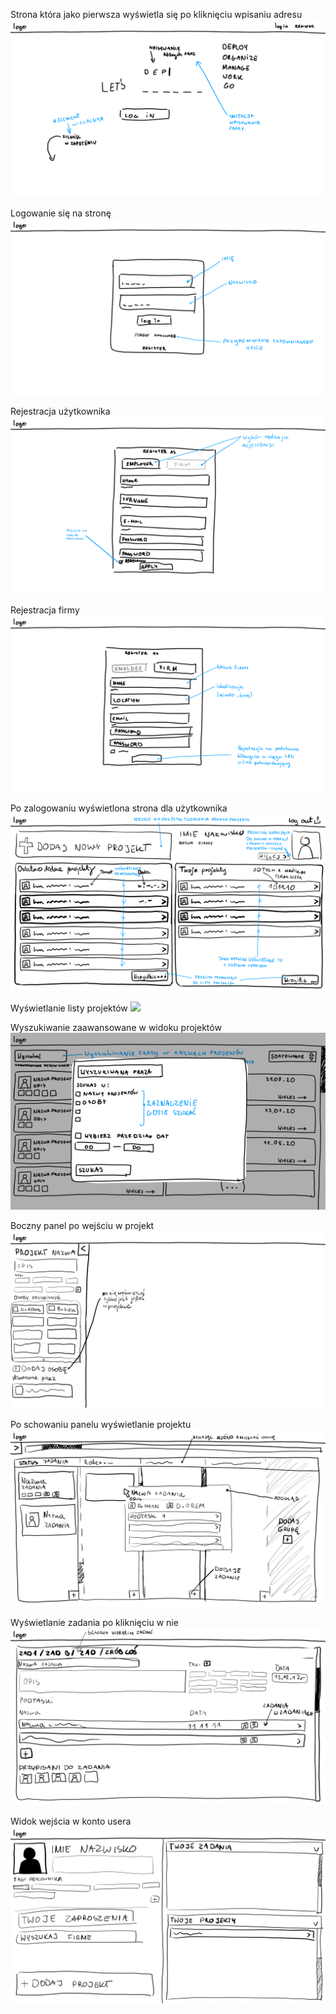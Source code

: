 Strona która jako pierwsza wyświetla się po kliknięciu wpisaniu adresu
![](images/1pierwsza_strona.png)

Logowanie się na stronę
![](images/2logowanie.png)

Rejestracja użytkownika
![](images/3rejestracja_dla_uzytkownika.png)

Rejestracja firmy
![](images/4rejestracja_dla_firmy.png)

Po zalogowaniu wyświetlona strona dla użytkownika
![](images/5pierwsza_strona_po_zalogowaniu.png)

Wyświetlanie listy projektów
![](images/6lista_projektów_i_wyszukiwanie.png)

Wyszukiwanie zaawansowane w widoku projektów
![](images/7zaawansowane_wyszukiwanie.png)

Boczny panel po wejściu w projekt
![](images/8widok_projektu_z_panelem_bocznym.png)

Po schowaniu panelu wyświetlanie projektu
![](images/9widok_projektu.png)

Wyświetlanie zadania po kliknięciu w nie
![](images/10widoki_zadania.png)

Widok wejścia w konto usera
![](images/11konto_usera.png)